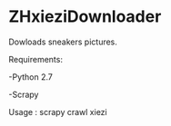 # ZHxieziDownloader

Dowloads sneakers pictures.

Requirements:

-Python 2.7

-Scrapy

Usage : scrapy crawl xiezi
